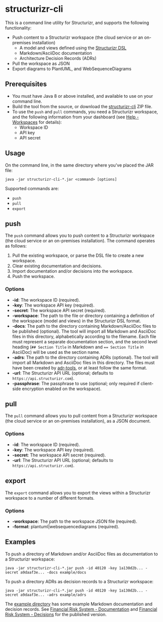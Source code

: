 # structurizr-cli

This is a command line utility for Structurizr, and supports the following functionality:

- Push content to a Structurizr workspace (the cloud service or an on-premises installation)
	- A model and views defined using the [Structurizr DSL](https://github.com/structurizr/dsl)
	- Markdown/AsciiDoc documentation
	- Architecture Decision Records (ADRs)
- Pull the workspace as JSON
- Export diagrams to PlantUML, and WebSequenceDiagrams
	
## Prerequisites

- You must have Java 8 or above installed, and available to use on your command line.
- Build the tool from the source, or download the [structurizr-cli](https://github.com/structurizr/cli/releases) ZIP file.
 - To use the ```push``` and ```pull``` commands, you need a Structurizr workspace, and the following information from your dashboard (see [Help - Workspaces](https://structurizr.com/help/workspaces) for details):
    - Workspace ID
    - API key
    - API secret

## Usage

On the command line, in the same directory where you've placed the JAR file:

```
java -jar structurizr-cli-*.jar <command> [options]
```

Supported commands are:

- ```push```
- ```pull```
- ```export```

## push

The ```push``` command allows you to push content to a Structurizr workspace (the cloud service or an on-premises installation). The command operates as follows:

1. Pull the existing workspace, or parse the DSL file to create a new workspace.
2. Clear existing documentation and decisions.
3. Import documentation and/or decisions into the workspace.
4. Push the workspace. 

### Options

- __-id__: The workspace ID (required).
- __-key__: The workspace API key (required).
- __-secret__: The workspace API secret (required).
- __-workspace__: The path to the file or directory containing a definition of the workspace (model and views) in the Structurizr DSL format.
- __-docs__: The path to the directory containing Markdown/AsciiDoc files to be published (optional). The tool will import all Markdown and AsciiDoc files in this directory, alphabetically according to the filename. Each file must represent a separate documentation section, and the second level heading (```## Section Title``` in Markdown and ```== Section Title``` in AsciiDoc) will be used as the section name.
- __-adrs__: The path to the directory containing ADRs (optional). The tool will import all Markdown and AsciiDoc files in this directory. The files must have been created by [adr-tools](https://github.com/npryce/adr-tools), or at least follow the same format.
- __-url__: The Structurizr API URL (optional; defaults to ```https://api.structurizr.com```).
- __-passphrase__: The passphrase to use (optional; only required if client-side encryption enabled on the workspace).

## pull

The ```pull``` command allows you to pull content from a Structurizr workspace (the cloud service or an on-premises installation), as a JSON document.

### Options

- __-id__: The workspace ID (required).
- __-key__: The workspace API key (required).
- __-secret__: The workspace API secret (required).
- __-url__: The Structurizr API URL (optional; defaults to ```https://api.structurizr.com```).

## export

The ```export``` command allows you to export the views within a Structurizr workspace to a number of different formats.

### Options

- __-workspace__: The path to the workspace JSON file (required).
- __-format__: plantuml|websequencediagrams (required).

## Examples

To push a directory of Markdown and/or AsciiDoc files as documentation to a Structurizr workspace:

```
java -jar structurizr-cli-*.jar push -id 40120 -key 1a130d2b... -secret a9daaf3e... -docs example/docs
```

To push a directory ADRs as decision records to a Structurizr workspace:

```
java -jar structurizr-cli-*.jar push -id 40120 -key 1a130d2b... -secret a9daaf3e... -adrs example/adrs
```

The [example directory](https://github.com/structurizr/publish/tree/master/example)  has some example Markdown documentation and decision records. See [Financial Risk System - Documentation](https://structurizr.com/share/40120/documentation) and [Financial Risk System - Decisions](https://structurizr.com/share/40120/decisions) for the published version.